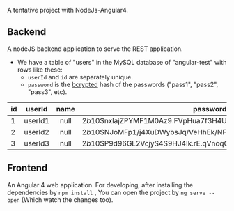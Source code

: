
A tentative project with NodeJs-Angular4.

## Backend

A nodeJS backend application to serve the REST application.

* We have a table of "users" in the MySQL database of "angular-test" with rows like these:
   * ``userId`` and ``id`` are separately unique.
   * ``password`` is the [bcrypted](https://github.com/kelektiv/node.bcrypt.js) hash of the passwords ("pass1", "pass2", "pass3", etc).

| id  | userId  | name | password |
| --- |:-------:| :---:| -------|
| 1   | userId1 | null | $2b$10$nxlajZPYMF1M0Az9.FVpHua7f3H4UWHN0zlE3Hlp7OtNIbyyu4E7S |
| 2   | userId2 | null | $2b$10$NJoMFp1/j4XuDWybsJq/VeHhEk/NFVzWKQ8mOH.NyA6wNjeNgwn8e |
| 3   | userId3 | null | $2b$10$P9d96GL2VcjyS4S9HJ4Ik.rE.qVnoqCZ9tU6ca8t3w4y3dx65T4vW |

## Frontend

An Angular 4 web application. For developing, after installing the dependencies by ``npm install`` , You can open the project by ``ng serve --open`` (Which watch the changes too).